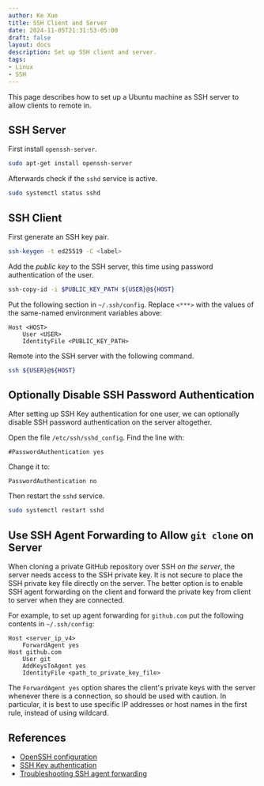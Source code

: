 ```yaml
---
author: Ke Xue
title: SSH Client and Server
date: 2024-11-05T21:31:53-05:00
draft: false
layout: docs
description: Set up SSH client and server.
tags: 
- Linux
- SSH
---
```


This page describes how to set up a Ubuntu machine as SSH server to allow clients to remote in.

## SSH Server

First install `openssh-server`.

```bash
sudo apt-get install openssh-server
```

Afterwards check if the `sshd` service is active.

```bash
sudo systemctl status sshd
```

## SSH Client

First generate an SSH key pair.

```bash
ssh-keygen -t ed25519 -C <label>
```

Add the *public key* to the SSH server, this time using password authentication of the user.

```bash
ssh-copy-id -i $PUBLIC_KEY_PATH ${USER}@${HOST}
```

Put the following section in `~/.ssh/config`. Replace `<***>` with the values of the same-named
environment variables above:

```
Host <HOST>
    User <USER>
    IdentityFile <PUBLIC_KEY_PATH>
```

Remote into the SSH server with the following command.

```bash
ssh ${USER}@${HOST}
```

## Optionally Disable SSH Password Authentication

After setting up SSH Key authentication for one user, we can optionally disable SSH password authentication
on the server altogether.

Open the file `/etc/ssh/sshd_config`.
Find the line with:

```
#PasswordAuthentication yes
```

Change it to:

```
PasswordAuthentication no
```

Then restart the `sshd` service.

```bash
sudo systemctl restart sshd
```

## Use SSH Agent Forwarding to Allow `git clone` on Server

When cloning a private GitHub repository over SSH *on the server*, the server needs access to the SSH private key.
It is not secure to place the SSH private key file directly on the server. The better option is
to enable SSH agent forwarding on the client and forward the private key from client to server when they are connected.

For example, to set up agent forwarding for `github.com` put the following contents in `~/.ssh/config`:

```
Host <server_ip_v4>
    ForwardAgent yes
Host github.com
    User git
    AddKeysToAgent yes
    IdentityFile <path_to_private_key_file>
```

The `ForwardAgent yes` option shares the client's private keys with the server whenever there is a connection,
so should be used with caution. In particular, it is best to use specific IP addresses or host names
in the first rule, instead of using wildcard.

## References

- [OpenSSH configuration](https://help.ubuntu.com/community/SSH/OpenSSH/Configuring)
- [SSH Key authentication](https://code.visualstudio.com/docs/remote/troubleshooting#_quick-start-using-ssh-keys)
- [Troubleshooting SSH agent forwarding](https://docs.github.com/en/authentication/connecting-to-github-with-ssh/using-ssh-agent-forwarding#troubleshooting-ssh-agent-forwarding)
